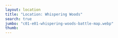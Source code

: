 ```yaml
---
layout: location
title: "Location: Whispering Woods"
search: true
jumbo: "c01-e01-whispering-woods-battle-map.webp"
thumb: 
---
```

